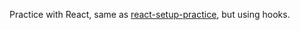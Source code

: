 Practice with React, same as [react-setup-practice](https://github.com/alexgdav/react-setup-practice), but using hooks.
